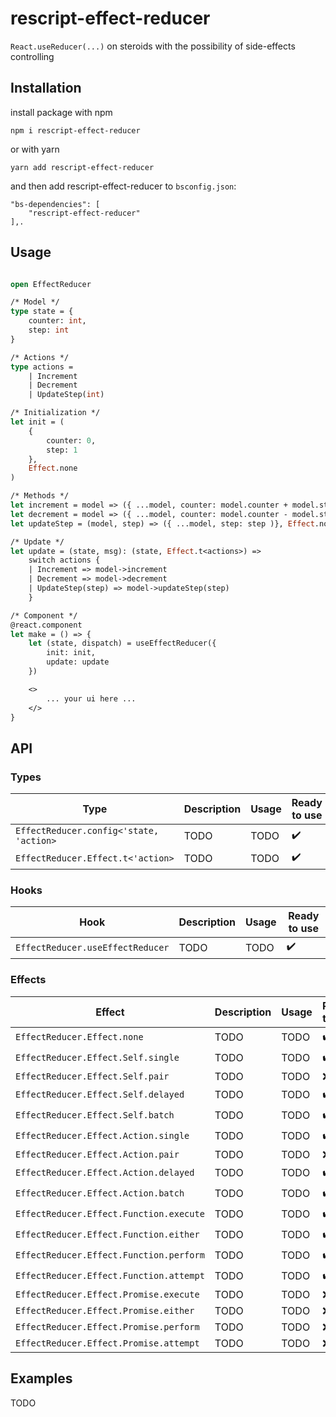 # rescript-effect-reducer

`React.useReducer(...)` on steroids with the possibility of side-effects controlling

## Installation

install package with npm

```
npm i rescript-effect-reducer
```

or with yarn

```
yarn add rescript-effect-reducer
```

and then add rescript-effect-reducer to `bsconfig.json`:

```
"bs-dependencies": [
    "rescript-effect-reducer"
],.
```

## Usage

```ocaml

open EffectReducer

/* Model */
type state = {
    counter: int,
    step: int
}

/* Actions */
type actions =
    | Increment
    | Decrement
    | UpdateStep(int)

/* Initialization */
let init = (
    {
        counter: 0,
        step: 1
    },
    Effect.none
)

/* Methods */
let increment = model => ({ ...model, counter: model.counter + model.step }, Effect.none)
let decrement = model => ({ ...model, counter: model.counter - model.step }, Effect.none)
let updateStep = (model, step) => ({ ...model, step: step )}, Effect.none)

/* Update */
let update = (state, msg): (state, Effect.t<actions>) =>
    switch actions {
    | Increment => model->increment
    | Decrement => model->decrement
    | UpdateStep(step) => model->updateStep(step)
    }

/* Component */
@react.component
let make = () => {
    let (state, dispatch) = useEffectReducer({
        init: init,
        update: update
    })

    <>
        ... your ui here ...
    </>
}

```

## API

### Types

| Type                                    | Description | Usage | Ready to use       |
| --------------------------------------- | ----------- | ----- | ------------------ |
| `EffectReducer.config<'state, 'action>` | TODO        | TODO  | :heavy_check_mark: |
| `EffectReducer.Effect.t<'action>`       | TODO        | TODO  | :heavy_check_mark: |

### Hooks

| Hook                             | Description | Usage | Ready to use       |
| -------------------------------- | ----------- | ----- | ------------------ |
| `EffectReducer.useEffectReducer` | TODO        | TODO  | :heavy_check_mark: |

### Effects

| Effect                                  | Description | Usage | Ready to use       |
| --------------------------------------- | ----------- | ----- | ------------------ |
| `EffectReducer.Effect.none`             | TODO        | TODO  | :heavy_check_mark: |
| `EffectReducer.Effect.Self.single`      | TODO        | TODO  | :heavy_check_mark: |
| `EffectReducer.Effect.Self.pair`        | TODO        | TODO  | :x:                |
| `EffectReducer.Effect.Self.delayed`     | TODO        | TODO  | :heavy_check_mark: |
| `EffectReducer.Effect.Self.batch`       | TODO        | TODO  | :heavy_check_mark: |
| `EffectReducer.Effect.Action.single`    | TODO        | TODO  | :heavy_check_mark: |
| `EffectReducer.Effect.Action.pair`      | TODO        | TODO  | :x:                |
| `EffectReducer.Effect.Action.delayed`   | TODO        | TODO  | :heavy_check_mark: |
| `EffectReducer.Effect.Action.batch`     | TODO        | TODO  | :heavy_check_mark: |
| `EffectReducer.Effect.Function.execute` | TODO        | TODO  | :heavy_check_mark: |
| `EffectReducer.Effect.Function.either`  | TODO        | TODO  | :heavy_check_mark: |
| `EffectReducer.Effect.Function.perform` | TODO        | TODO  | :heavy_check_mark: |
| `EffectReducer.Effect.Function.attempt` | TODO        | TODO  | :heavy_check_mark: |
| `EffectReducer.Effect.Promise.execute`  | TODO        | TODO  | :x:                |
| `EffectReducer.Effect.Promise.either`   | TODO        | TODO  | :x:                |
| `EffectReducer.Effect.Promise.perform`  | TODO        | TODO  | :x:                |
| `EffectReducer.Effect.Promise.attempt`  | TODO        | TODO  | :x:                |

## Examples

TODO

